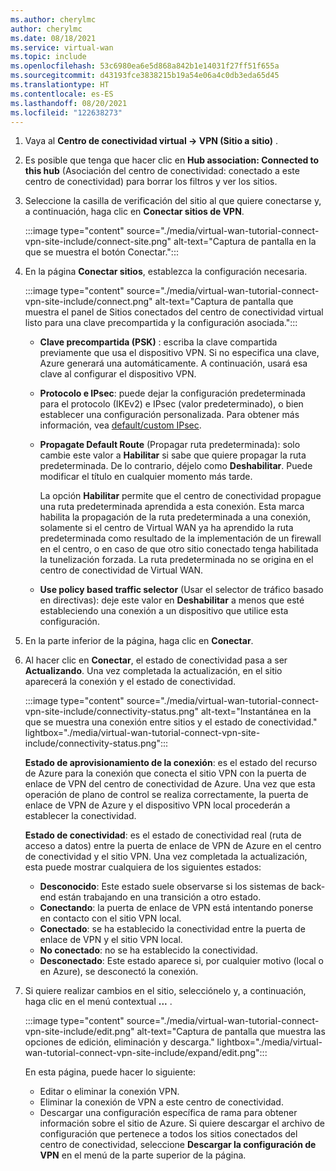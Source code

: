 ```yaml
---
ms.author: cherylmc
author: cherylmc
ms.date: 08/18/2021
ms.service: virtual-wan
ms.topic: include
ms.openlocfilehash: 53c6980ea6e5d868a842b1e14031f27ff51f655a
ms.sourcegitcommit: d43193fce3838215b19a54e06a4c0db3eda65d45
ms.translationtype: HT
ms.contentlocale: es-ES
ms.lasthandoff: 08/20/2021
ms.locfileid: "122638273"
---
```

1. Vaya al **Centro de conectividad virtual -> VPN (Sitio a sitio)** .

1. Es posible que tenga que hacer clic en **Hub association: Connected to this hub** (Asociación del centro de conectividad: conectado a este centro de conectividad) para borrar los filtros y ver los sitios.

1. Seleccione la casilla de verificación del sitio al que quiere conectarse y, a continuación, haga clic en **Conectar sitios de VPN**.

   :::image type="content" source="./media/virtual-wan-tutorial-connect-vpn-site-include/connect-site.png" alt-text="Captura de pantalla en la que se muestra el botón Conectar.":::

1. En la página **Conectar sitios**, establezca la configuración necesaria.

   :::image type="content" source="./media/virtual-wan-tutorial-connect-vpn-site-include/connect.png" alt-text="Captura de pantalla que muestra el panel de Sitios conectados del centro de conectividad virtual listo para una clave precompartida y la configuración asociada.":::

   * **Clave precompartida (PSK)** : escriba la clave compartida previamente que usa el dispositivo VPN. Si no especifica una clave, Azure generará una automáticamente. A continuación, usará esa clave al configurar el dispositivo VPN.
   * **Protocolo e IPsec**: puede dejar la configuración predeterminada para el protocolo (IKEv2) e IPsec (valor predeterminado), o bien establecer una configuración personalizada. Para obtener más información, vea [default/custom IPsec](../articles/virtual-wan/virtual-wan-ipsec.md).
   * **Propagate Default Route** (Propagar ruta predeterminada): solo cambie este valor a **Habilitar** si sabe que quiere propagar la ruta predeterminada. De lo contrario, déjelo como **Deshabilitar**. Puede modificar el título en cualquier momento más tarde. 
   
     La opción **Habilitar** permite que el centro de conectividad propague una ruta predeterminada aprendida a esta conexión. Esta marca habilita la propagación de la ruta predeterminada a una conexión, solamente si el centro de Virtual WAN ya ha aprendido la ruta predeterminada como resultado de la implementación de un firewall en el centro, o en caso de que otro sitio conectado tenga habilitada la tunelización forzada. La ruta predeterminada no se origina en el centro de conectividad de Virtual WAN. 
   * **Use policy based traffic selector** (Usar el selector de tráfico basado en directivas): deje este valor en **Deshabilitar** a menos que esté estableciendo una conexión a un dispositivo que utilice esta configuración.

1. En la parte inferior de la página, haga clic en **Conectar**.

1. Al hacer clic en **Conectar**, el estado de conectividad pasa a ser **Actualizando**. Una vez completada la actualización, en el sitio aparecerá la conexión y el estado de conectividad.

   :::image type="content" source="./media/virtual-wan-tutorial-connect-vpn-site-include/connectivity-status.png" alt-text="Instantánea en la que se muestra una conexión entre sitios y el estado de conectividad." lightbox="./media/virtual-wan-tutorial-connect-vpn-site-include/connectivity-status.png":::

   **Estado de aprovisionamiento de la conexión**: es el estado del recurso de Azure para la conexión que conecta el sitio VPN con la puerta de enlace de VPN del centro de conectividad de Azure. Una vez que esta operación de plano de control se realiza correctamente, la puerta de enlace de VPN de Azure y el dispositivo VPN local procederán a establecer la conectividad.

   **Estado de conectividad**: es el estado de conectividad real (ruta de acceso a datos) entre la puerta de enlace de VPN de Azure en el centro de conectividad y el sitio VPN. Una vez completada la actualización, esta puede mostrar cualquiera de los siguientes estados:

    * **Desconocido**: Este estado suele observarse si los sistemas de back-end están trabajando en una transición a otro estado.
    * **Conectando**: la puerta de enlace de VPN está intentando ponerse en contacto con el sitio VPN local.
    * **Conectado**: se ha establecido la conectividad entre la puerta de enlace de VPN y el sitio VPN local.
   * **No conectado**: no se ha establecido la conectividad.
    * **Desconectado**: Este estado aparece si, por cualquier motivo (local o en Azure), se desconectó la conexión.
1. Si quiere realizar cambios en el sitio, selecciónelo y, a continuación, haga clic en el menú contextual **...** .

   :::image type="content" source="./media/virtual-wan-tutorial-connect-vpn-site-include/edit.png" alt-text="Captura de pantalla que muestra las opciones de edición, eliminación y descarga." lightbox="./media/virtual-wan-tutorial-connect-vpn-site-include/expand/edit.png":::

   En esta página, puede hacer lo siguiente: 

   * Editar o eliminar la conexión VPN.
   * Eliminar la conexión de VPN a este centro de conectividad.
   * Descargar una configuración específica de rama para obtener información sobre el sitio de Azure. Si quiere descargar el archivo de configuración que pertenece a todos los sitios conectados del centro de conectividad, seleccione **Descargar la configuración de VPN** en el menú de la parte superior de la página.

